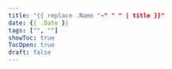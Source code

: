 ```yaml
---
title: "{{ replace .Name "-" " " | title }}"
date: {{ .Date }}
tags: ["", ""]
showToc: true
TocOpen: true
draft: false
---
```


